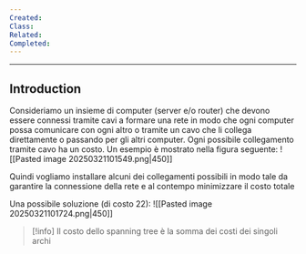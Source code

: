 ```yaml
---
Created: 
Class: 
Related: 
Completed:
---
```

---
## Introduction
Consideriamo un insieme di computer (server e/o router) che devono essere connessi tramite cavi a formare una rete in modo che ogni computer possa comunicare con ogni altro o tramite un cavo che li collega direttamente o passando per gli altri computer. Ogni possibile collegamento tramite cavo ha un costo. Un esempio è mostrato nella figura seguente:
![[Pasted image 20250321101549.png|450]]

Quindi vogliamo installare alcuni dei collegamenti possibili in modo tale da garantire la connessione della rete e al contempo minimizzare il costo totale

Una possibile soluzione (di costo 22):
![[Pasted image 20250321101724.png|450]]

>[!info]
>Il costo dello spanning tree è la somma dei costi dei singoli archi

